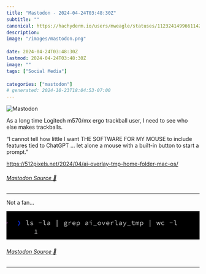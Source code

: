 ```yaml
---
title: "Mastodon - 2024-04-24T03:48:30Z"
subtitle: ""
canonical: https://hachyderm.io/users/mweagle/statuses/112324149966114233
description:
image: "/images/mastodon.png"

date: 2024-04-24T03:48:30Z
lastmod: 2024-04-24T03:48:30Z
image: ""
tags: ["Social Media"]

categories: ["mastodon"]
# generated: 2024-10-23T18:04:53-07:00
---
```

![Mastodon](/images/mastodon.png)

<p>As a long time Logitech m570/mx ergo trackball user, I need to see who else makes trackballs.</p><p>“I cannot tell how little I want THE SOFTWARE FOR MY MOUSE to include features tied to ChatGPT … let alone a mouse with a built-in button to start a prompt.”</p><p><a href="https://512pixels.net/2024/04/ai-overlay-tmp-home-folder-mac-os/" target="_blank" rel="nofollow noopener noreferrer" translate="no"><span class="invisible">https://</span><span class="ellipsis">512pixels.net/2024/04/ai-overl</span><span class="invisible">ay-tmp-home-folder-mac-os/</span></a></p>


###### [Mastodon Source 🐘](https://hachyderm.io/@mweagle/112324149966114233)

___

<p>Not a fan...</p>

![](4aada86d3d94e097.png)

###### [Mastodon Source 🐘](https://hachyderm.io/@mweagle/112327954994427311)

___
